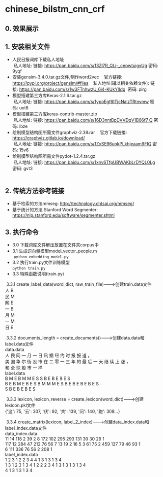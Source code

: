 # chinese_bilstm_cnn_crf

## 0. 效果展示  

## 1. 安装相关文件  
* 人民日报词库下载私人地址  
  私人地址: 链接: <https://pan.baidu.com/s/13Zl7R_QLj-_cepwtuigyUg> 密码: 9yqf  
* 安装gensim-3.4.0.tar.gz文件,制作word2vec  
  官方链接: <https://pypi.org/project/gensim/#files>  
  私人地址(辅以相关依赖文件): 链接: <https://pan.baidu.com/s/1w3FTnhwzU_6i4-KUkYlIdg>  密码: pirg  
* 模型搭建第三方库Keras-2.1.6.tar.gz  
  私人地址: 链接: <https://pan.baidu.com/s/1ypoEgf6ITjcNalzTRtnvmw> 密码: uot8  
* 模型搭建第三方库keras-contrib-master.zip  
  私人地址: 链接: <https://pan.baidu.com/s/16D3nntBpDVVDqV1B66f7_Q> 密码: ibze  
* 绘制模型结构图所需文件graphviz-2.38.rar  
  官方下载链接: <https://graphviz.gitlab.io/download/>  
  私人地址: 链接: <https://pan.baidu.com/s/1ZxSE96upkPLkhjeaam9FIQ> 密码: 15v6  
* 绘制模型结构图所需文件pydot-1.2.4.tar.gz  
  私人地址: 链接: <https://pan.baidu.com/s/1xnv6TfpUBWAKbLrDYQL0Lg> 密码: gvt3  
  
## 2. 传统方法参考链接  
* 基于检索的方法mmseg: <http://technology.chtsai.org/mmseg/>  
* 基于统计的方法 Stanford Word Segmenter: <https://nlp.stanford.edu/software/segmenter.shtml>  

## 3. 执行命令  
* 3.0 下载词库文件解压放置在文件夹corpus中  
* 3.1 生成词向量模型model_vector_people.m  
  `python embedding_model.py`  
* 3.2 执行train.py文件训练模型  
  `python train.py`  
* 3.3 特殊函数说明(train.py)  

  3.3.1 create_label_data(word_dict, raw_train_file)--->创建train.data文件  
        人	B  
        民	M  
        网	E  
        一	B  
        月	M  
        一	M  
        日	E  
  
  3.3.2 documents_length = create_documents()--->创建data.data和label.data文件  
        data.data  
        人	民	网	一	月	一	日	讯	据	纽	约	时	报	报	道	，  
        美	国	华	尔	街	股	市	在	二	零	一	三	年	的	最	后	一	天	继	续	上	涨	，  
        和	全	球	股	市	一	样  
        label.data  
        B	M	E	B	M	M	E	S	S	B	E	B	E	B	E	S  
        B	E	B	M	E	B	E	S	B	M	M	M	E	S	B	E	B	E	B	E	B	E	S  
        S	B	E	B	E	B	E	S  
  
  3.3.3 lexicon, lexicon_reverse = create_lexicon(word_dict)--->创建lexicon.pkl文件  
        {'这': 75, '云': 307, '伏': 92, '共': 139, '问': 140, '跑': 308...}  
  
  3.3.4 create_matrix(lexicon, label_2_index)--->创建data_index.data和label_index.data文件  
        data_index.data  
        11	14	118	2	39	2	8	172	102	295	293	131	30	30	29	1  
        117	12	284	47	212	76	56	7	13	19	2	16	5	3	61	75	2	459	127	79	46	93	1  
        6	111	336	76	56	2	208	1  
        label_index.data  
        1	2	3	1	2	2	3	4	4	1	3	1	3	1	3	4  
        1	3	1	2	3	1	3	4	1	2	2	2	3	4	1	3	1	3	1	3	1	3	4  
        4	1	3	1	3	1	3	4  
  
